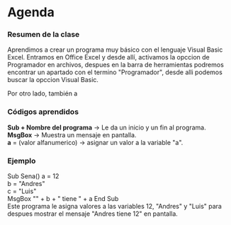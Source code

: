 # Agenda
### Resumen de la clase
Aprendimos a crear un programa muy básico con el lenguaje Visual Basic Excel. Entramos en Office Excel y desde allí, activamos la opccion de Programador en archivos, despues en la barra de herramientas podremos encontrar un apartado con el termino "Programador", desde alli podemos buscar la opccion Visual Basic.   

Por otro lado, también a
### Códigos aprendidos
**Sub + Nombre del programa** -> Le da un inicio y un fin al programa.  
**MsgBox** -> Muestra un mensaje en pantalla.    
**a** = (valor alfanumerico) -> asignar un valor a la variable "a".    
### Ejemplo
Sub Sena()
    a = 12  
    b = "Andres"  
    c = "Luis"  
    MsgBox "" + b + " tiene " + a 
End Sub  
Este programa le asigna valores a las variables 12, "Andres" y "Luis" para despues mostrar el mensaje "Andres tiene 12" en pantalla.
